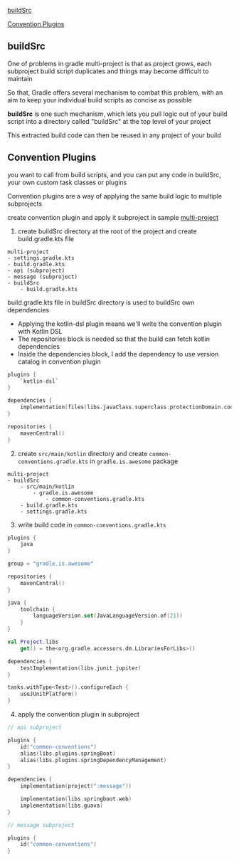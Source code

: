 [buildSrc](#buildsrc)

[Convention Plugins](#convention-plugins)

## buildSrc

One of problems in gradle multi-project is that as project grows, each subproject build script duplicates and things may become difficult to maintain

So that, Gradle offers several mechanism to combat this problem, with an aim to keep your individual build scripts as concise as possible

**buildSrc** is one such mechanism, which lets you pull logic out of your build script into a directory called "buildSrc" at the top level of your project

This extracted build code can then be reused in any project of your build

## Convention Plugins

you want to call from build scripts, and you can put any code in buildSrc, your own custom task classes or plugins

Convention plugins are a way of applying the same build logic to multiple subprojects

create convention plugin and apply it subproject in sample [multi-project](../../playground/multi-project)

1. create buildSrc directory at the root of the project and create build.gradle.kts file

```text
multi-project
- settings.gradle.kts
- build.gradle.kts
- api (subproject)
- message (subproject)
- buildSrc
    - build.gradle.kts
```

build.gradle.kts file in buildSrc directory is used to buildSrc own dependencies
- Applying the kotlin-dsl plugin means we'll write the convention plugin with Kotlin DSL
- The repositories block is needed so that the build can fetch kotlin dependencies
- Inside the dependencies block, I add the dependency to use version catalog in convention plugin

```kotlin
plugins {
    `kotlin-dsl`
}

dependencies {
    implementation(files(libs.javaClass.superclass.protectionDomain.codeSource.location))
}

repositories {
    mavenCentral()
}
```

2. create `src/main/kotlin` directory and create `common-conventions.gradle.kts` in `gradle.is.awesome` package

```text
multi-project
- buildSrc
    - src/main/kotlin
        - gradle.is.awesome
            - common-conventions.gradle.kts
    - build.gradle.kts
    - settings.gradle.kts
```

3. write build code in `common-conventions.gradle.kts`

```kotlin
plugins {
    java
}

group = "gradle.is.awesome"

repositories {
    mavenCentral()
}

java {
    toolchain {
        languageVersion.set(JavaLanguageVersion.of(21))
    }
}

val Project.libs
    get() = the<org.gradle.accessors.dm.LibrariesForLibs>()

dependencies {
    testImplementation(libs.junit.jupiter)
}

tasks.withType<Test>().configureEach {
    useJUnitPlatform()
}
```

4. apply the convention plugin in subproject

```kotlin
// api subproject

plugins {
    id("common-conventions")
    alias(libs.plugins.springBoot)
    alias(libs.plugins.springDependencyManagement)
}

dependencies {
    implementation(project(":message"))

    implementation(libs.springboot.web)
    implementation(libs.guava)
}
```

```kotlin
// message subproject

plugins {
    id("common-conventions")
}
```
